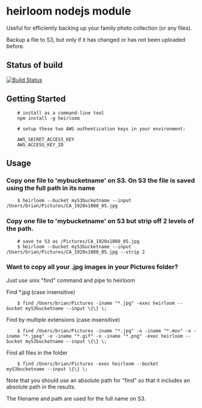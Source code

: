 # heirloom nodejs module

Useful for efficiently backing up your family photo collection (or any files).

Backup a file to S3, but only if it has changed or has not been uploaded before.

## Status of build

[![Build Status](https://travis-ci.org/briangershon/heirloom.png?branch=master)](https://travis-ci.org/briangershon/heirloom)

## Getting Started

        # install as a command-line tool
        npm install -g heirloom
        
        # setup these two AWS authentication keys in your environment:

        AWS_SECRET_ACCESS_KEY
        AWS_ACCESS_KEY_ID

## Usage

### Copy one file to 'mybucketname' on S3. On S3 the file is saved using the full path in its name

        $ heirloom --bucket myS3bucketname --input /Users/brian/Pictures/CA_1920x1080_05.jpg

### Copy one file to 'mybucketname' on S3 but strip off 2 levels of the path.

        # save to S3 as /Pictures/CA_1920x1080_05.jpg
        $ heirloom --bucket myS3bucketname --input /Users/brian/Pictures/CA_1920x1080_05.jpg --strip 2

### Want to copy all your .jpg images in your Pictures folder?

Just use unix "find" command and pipe to heirloom

Find *.jpg (case insensitive)

        $ find /Users/brian/Pictures -iname "*.jpg" -exec heirloom --bucket myS3bucketname --input \{\} \;

Find by multiple extensions (case insensitive)

        $ find /Users/brian/Pictures -iname "*.jpg" -o -iname "*.mov" -o -iname "*.jpeg" -o -iname "*.gif" -o -iname "*.png" -exec heirloom --bucket myS3bucketname --input \{\} \;

Find all files in the folder

        $ find /Users/brian/Pictures -exec heirloom --bucket myS3bucketname --input \{\} \;
        
Note that you should use an absolute path for "find" so that it includes an absolute path in the results.

The filename and path are used for the full name on S3.
        
